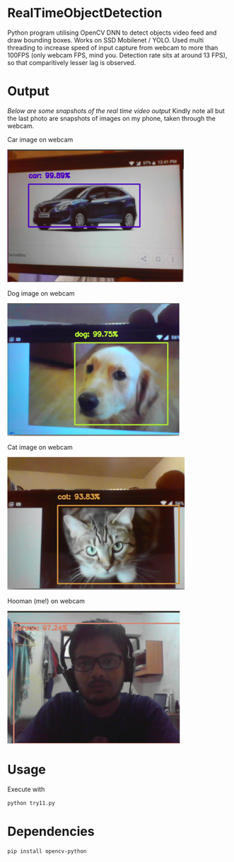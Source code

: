 # RealTimeObjectDetection
Python program utilising OpenCV DNN to detect objects video feed and draw bounding boxes. Works on SSD Mobilenet / YOLO.
Used multi threading to increase speed of input capture from webcam to more than 100FPS (only webcam FPS, mind you. Detection rate sits at around 13 FPS), so that comparitively lesser lag is observed.

# Output
*Below are some snapshots of the real time video output*
Kindly note all but the last photo are snapshots of images on my phone, taken through the webcam.

Car image on webcam

<img src = images/car.png height = 300>

Dog image on webcam

<img src = images/dog.png height = 300>

Cat image on webcam

<img src = images/cat.png height = 300>

Hooman (me!) on webcam

<img src = images/person.png height = 300>

# Usage
Execute with

```sh
python try11.py
```

# Dependencies
```sh
pip install opencv-python
```

